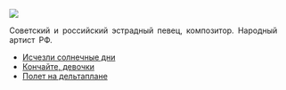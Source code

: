 ![](/songs/клм/Леонтьев%20Валерий/leontev_valerij.jpg)  

Советский и российский эстрадный певец, композитор. Народный артист РФ.

* [Исчезли солнечные дни](/songs/клм/Леонтьев%20Валерий/Исчезли%20солнечные%20дни)
* [Кончайте, девочки](/songs/клм/Леонтьев%20Валерий/Кончайте,%20девочки)
* [Полет на дельтаплане](/songs/клм/Леонтьев%20Валерий/Полет%20на%20дельтаплане)